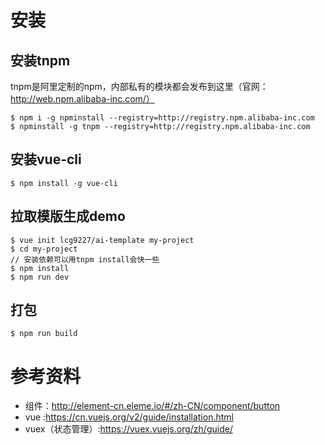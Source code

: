 # 安装

## 安装tnpm
tnpm是阿里定制的npm，内部私有的模块都会发布到这里（官网：http://web.npm.alibaba-inc.com/）

```
$ npm i -g npminstall --registry=http://registry.npm.alibaba-inc.com
$ npminstall -g tnpm --registry=http://registry.npm.alibaba-inc.com
```
## 安装vue-cli

```
$ npm install -g vue-cli
```

## 拉取模版生成demo

```
$ vue init lcg9227/ai-template my-project
$ cd my-project
// 安装依赖可以用tnpm install会快一些
$ npm install
$ npm run dev
```
## 打包

```
$ npm run build
```

# 参考资料
* 组件：http://element-cn.eleme.io/#/zh-CN/component/button
* vue :https://cn.vuejs.org/v2/guide/installation.html
* vuex（状态管理）:https://vuex.vuejs.org/zh/guide/
